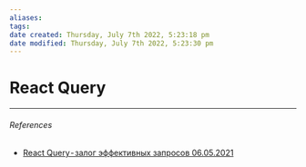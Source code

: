 ```yaml
---
aliases: 
tags: 
date created: Thursday, July 7th 2022, 5:23:18 pm
date modified: Thursday, July 7th 2022, 5:23:30 pm
---
```


# React Query

---

###### References

- [React Query - залог эффективных запросов
06.05.2021](https://nuancesprog.ru/p/12337/)
